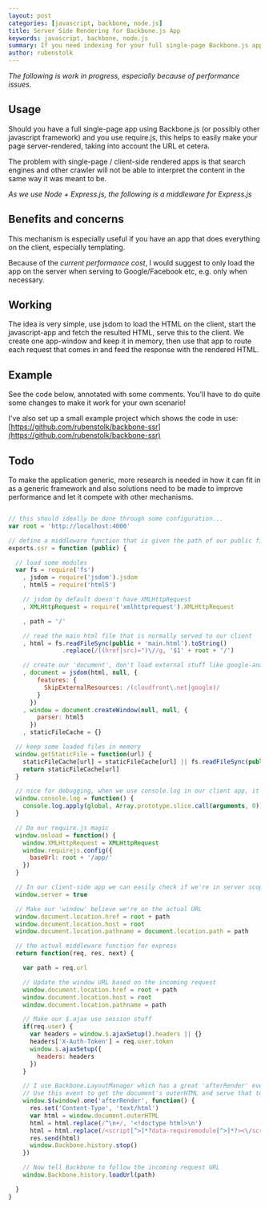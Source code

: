 ```yaml
---
layout: post
categories: [javascript, backbone, node.js]
title: Server Side Rendering for Backbone.js App
keywords: javascript, backbone, node.js
summary: If you need indexing for your full single-page Backbone.js app,
author: rubenstolk
---
```


*The following is work in progress, especially because of performance issues.*

## Usage

Should you have a full single-page app using Backbone.js (or possibly other javascript framework) and
you use require.js, this helps to easily make your page server-rendered, taking into account the URL et
cetera.

The problem with single-page / client-side rendered apps is that search engines and other crawler will
not be able to interpret the content in the same way it was meant to be.

*As we use Node + Express.js, the following is a middleware for Express.js*

## Benefits and concerns

This mechanism is especially useful if you have an app that does everything on the client, especially templating.

Because of the *current performance cost*, I would suggest to only load the app on the server when serving
to Google/Facebook etc, e.g. only when necessary.

## Working

The idea is very simple, use jsdom to load the HTML on the client, start the javascript-app and fetch the
resulted HTML, serve this to the client. We create one app-window and keep it in memory, then use that app
to route each request that comes in and feed the response with the rendered HTML.

## Example

See the code below, annotated with some comments. You'll have to do quite some changes to make it work
for your own scenario!

I've also set up a small example project which shows the code in use:
[https://github.com/rubenstolk/backbone-ssr](https://github.com/rubenstolk/backbone-ssr)

## Todo

To make the application generic, more research is needed in how it can fit in as a generic framework and also
solutions need to be made to improve performance and let it compete with other mechanisms.


```js

// this should ideally be done through some configuration...
var root = 'http://localhost:4000'

// define a middleware function that is given the path of our public files directory 'public'
exports.ssr = function (public) {

  // load some modules
  var fs = require('fs')
    , jsdom = require('jsdom').jsdom
    , html5 = require('html5')

    // jsdom by default doesn't have XMLHttpRequest
    , XMLHttpRequest = require('xmlhttprequest').XMLHttpRequest

    , path = '/'

    // read the main html file that is normally served to our client
    , html = fs.readFileSync(public + 'main.html').toString()
               .replace(/((href|src)=")\//g, '$1' + root + '/')

    // create our 'document', don't load external stuff like google-analytics
    , document = jsdom(html, null, {
        features: {
          SkipExternalResources: /(cloudfront\.net|google)/
        }
      })
    , window = document.createWindow(null, null, {
        parser: html5
      })
    , staticFileCache = {}

  // keep some loaded files in memory
  window.getStaticFile = function(url) {
    staticFileCache[url] = staticFileCache[url] || fs.readFileSync(public + url).toString()
    return staticFileCache[url]
  }

  // nice for debugging, when we use console.log in our client app, it will be logged to the terminal
  window.console.log = function() {
    console.log.apply(global, Array.prototype.slice.call(arguments, 0))
  }

  // Do our require.js magic
  window.onload = function() {
    window.XMLHttpRequest = XMLHttpRequest
    window.requirejs.config({
      baseUrl: root + '/app/'
    })
  }

  // In our client-side app we can easily check if we're in server scope or not
  window.server = true

  // Make our 'window' believe we're on the actual URL
  window.document.location.href = root + path
  window.document.location.host = root
  window.document.location.pathname = document.location.path = path

  // the actual middleware function for express
  return function(req, res, next) {

    var path = req.url

    // Update the window URL based on the incoming request
    window.document.location.href = root + path
    window.document.location.host = root
    window.document.location.pathname = path

    // Make our $.ajax use session stuff
    if(req.user) {
      var headers = window.$.ajaxSetup().headers || {}
      headers['X-Auth-Token'] = req.user.token
      window.$.ajaxSetup({
        headers: headers
      })
    }

    // I use Backbone.LayoutManager which has a great 'afterRender' event
    // Use this event to get the document's outerHTML and serve that to our client
    window.$(window).one('afterRender', function() {
      res.set('Content-Type', 'text/html')
      var html = window.document.outerHTML
      html = html.replace(/^\n+/, '<!doctype html>\n')
      html = html.replace(/<script[^>]*?data-requiremodule[^>]*?><\/script>/g, '')
      res.send(html)
      window.Backbone.history.stop()
    })

    // Now tell Backbone to follow the incoming request URL
    window.Backbone.history.loadUrl(path)

  }
}
```

